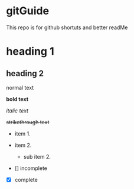# gitGuide
This repo is for github shortuts and better readMe

# heading 1
## heading 2

normal text

**bold text**

*italic text*

~~strikethrough text~~

- item 1.
- item 2.
  - sub item 2.

- [] incomplete 
- [x] complete

